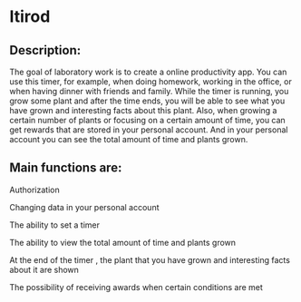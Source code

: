 # Itirod

## Description:

The goal of laboratory work is to create a online productivity app. You can use this timer, for example, when doing homework, working in the office, or when having dinner with friends and family. While the timer is running, you grow some plant and after the time ends, you will be able to see what you have grown and interesting facts about this plant. Also, when growing a certain number of plants or focusing on a certain amount of time, you can get rewards that are stored in your personal account. And in your personal account you can see the total amount of time and plants grown.

## Main functions are:

Authorization

Changing data in your personal account

The ability to set a timer

The ability to view the total amount of time and plants grown

At the end of the timer , the plant that you have grown and interesting facts about it are shown

The possibility of receiving awards when certain conditions are met
